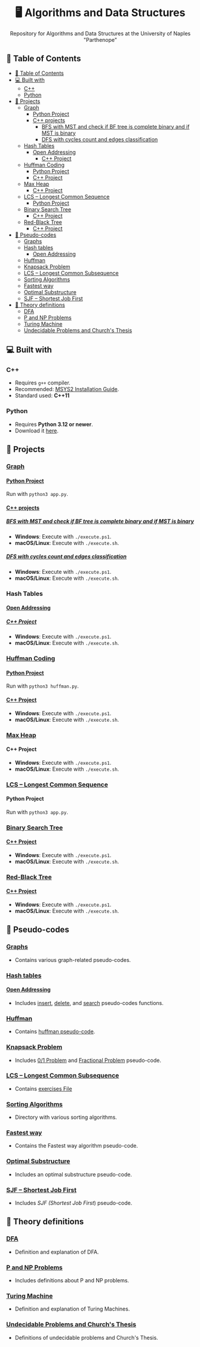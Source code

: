 <h1 align="center"> 🖥️ Algorithms and Data Structures </h1>

<p align="center">Repository for Algorithms and Data Structures at the University of Naples "Parthenope"</p>

## 📌 Table of Contents

- [📌 Table of Contents](#-table-of-contents)
- [💻 Built with](#-built-with)
  - [C++](#c)
  - [Python](#python)
- [🚀 Projects](#-projects)
  - [Graph](#graph)
    - [Python Project](#python-project)
    - [C++ projects](#c-projects)
      - [BFS with MST and check if BF tree is complete binary and if MST is binary](#bfs-with-mst-and-check-if-bf-tree-is-complete-binary-and-if-mst-is-binary)
      - [DFS with cycles count and edges classification](#dfs-with-cycles-count-and-edges-classification)
  - [Hash Tables](#hash-tables)
    - [Open Addressing](#open-addressing)
      - [C++ Project](#c-project)
  - [Huffman Coding](#huffman-coding)
    - [Python Project](#python-project-1)
    - [C++ Project](#c-project-1)
  - [Max Heap](#max-heap)
    - [C++ Project](#c-project-2)
  - [LCS – Longest Common Sequence](#lcs--longest-common-sequence)
    - [Python Project](#python-project-2)
  - [Binary Search Tree](#binary-search-tree)
    - [C++ Project](#c-project-3)
  - [Red-Black Tree](#red-black-tree)
    - [C++ Project](#c-project-4)
- [📄 Pseudo-codes](#-pseudo-codes)
  - [Graphs](#graphs)
  - [Hash tables](#hash-tables-1)
    - [Open Addressing](#open-addressing-1)
  - [Huffman](#huffman)
  - [Knapsack Problem](#knapsack-problem)
  - [LCS – Longest Common Subsequence](#lcs--longest-common-subsequence)
  - [Sorting Algorithms](#sorting-algorithms)
  - [Fastest way](#fastest-way)
  - [Optimal Substructure](#optimal-substructure)
  - [SJF – Shortest Job First](#sjf--shortest-job-first)
- [📗 Theory definitions](#-theory-definitions)
  - [DFA](#dfa)
  - [P and NP Problems](#p-and-np-problems)
  - [Turing Machine](#turing-machine)
  - [Undecidable Problems and Church's Thesis](#undecidable-problems-and-churchs-thesis)

## 💻 Built with

### C++

- Requires `g++` compiler.
- Recommended: [MSYS2 Installation Guide](https://www.msys2.org/).
- Standard used: **C++11**

### Python

- Requires **Python 3.12 or newer**.
- Download it [here](https://www.python.org/downloads/).

## 🚀 Projects

### [Graph](graphs/src/)

#### [Python Project](graphs/src/python/)

Run with `python3 app.py`.

#### [C++ projects](graphs/src/c++)

##### [BFS with MST and check if BF tree is complete binary and if MST is binary](graphs/src/c++/bfs-prim-binary-complete-binary/)

- **Windows**: Execute with `./execute.ps1`.
- **macOS/Linux**: Execute with `./execute.sh`.

##### [DFS with cycles count and edges classification](graphs/src/c++/dfs-cycles-edges-classification/)

- **Windows**: Execute with `./execute.ps1`.
- **macOS/Linux**: Execute with `./execute.sh`.

### Hash Tables

#### [Open Addressing](hash-tables/open-addressing/src/)

##### [C++ Project](hash-tables/open-addressing/src/c++)

- **Windows**: Execute with `./execute.ps1`.
- **macOS/Linux**: Execute with `./execute.sh`.

### [Huffman Coding](huffman/src/)

#### [Python Project](huffman/src/python/)

Run with `python3 huffman.py`.

#### [C++ Project](huffman/src/c++/)

- **Windows**: Execute with `./execute.ps1`.
- **macOS/Linux**: Execute with `./execute.sh`.

### [Max Heap](heap/src/c++/max-heap)

#### C++ Project

- **Windows**: Execute with `./execute.ps1`.
- **macOS/Linux**: Execute with `./execute.sh`.

### [LCS – Longest Common Sequence](lcs/)

#### Python Project

Run with `python3 app.py`.

### [Binary Search Tree](trees/binary-search-tree/src/)

#### [C++ Project](trees/binary-search-tree/src/c++/)

- **Windows**: Execute with `./execute.ps1`.
- **macOS/Linux**: Execute with `./execute.sh`.

### [Red-Black Tree](trees/red-black/src/)

#### [C++ Project](trees/red-black/src/c++/)

- **Windows**: Execute with `./execute.ps1`.
- **macOS/Linux**: Execute with `./execute.sh`.

## 📄 Pseudo-codes

### [Graphs](graphs/)

- Contains various graph-related pseudo-codes.

### [Hash tables](hash-tables/)

#### [Open Addressing](hash-tables/open-addressing/)

- Includes [insert](hash-tables/open-addressing/insert.md), [delete](hash-tables/open-addressing/delete.md), and [search](hash-tables/open-addressing/search.md) pseudo-codes functions.

### [Huffman](huffman/)

- Contains [huffman pseudo-code](huffman/pseudo.md).

### [Knapsack Problem](knapsack-problem/)

- Includes [0/1 Problem](knapsack-problem/01.md) and [Fractional Problem](knapsack-problem/fractional.md) pseudo-code.

### [LCS – Longest Common Subsequence](lcs/)

- Contains [exercises File](lcs/exercises.xlsx)

### [Sorting Algorithms](sorting-algorithms/)

- Directory with various sorting algorithms.

### [Fastest way](fastest-way.md)

- Contains the Fastest way algorithm pseudo-code.

### [Optimal Substructure](optimal-substructure.md)

- Includes an optimal substructure pseudo-code.

### [SJF – Shortest Job First](sjf.md)

- Includes _SJF (Shortest Job First_) pseudo-code.

## 📗 Theory definitions

### [DFA](DFA.md)

- Definition and explanation of DFA.

### [P and NP Problems](p-np-problems.md)

- Includes definitions about P and NP problems.

### [Turing Machine](turing-machine.md)

- Definition and explanation of Turing Machines.

### [Undecidable Problems and Church's Thesis](undecidable-problem-and-church-thesis.md)

- Definitions of undecidable problems and Church's Thesis.
